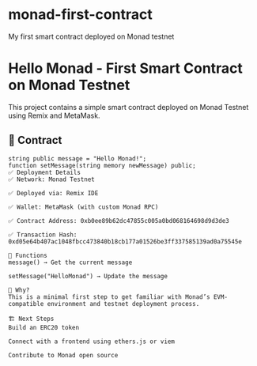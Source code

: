 # monad-first-contract
My first smart contract deployed on Monad testnet
# Hello Monad - First Smart Contract on Monad Testnet

This project contains a simple smart contract deployed on Monad Testnet using Remix and MetaMask.

## 📜 Contract

```solidity
string public message = "Hello Monad!";
function setMessage(string memory newMessage) public;
✅ Deployment Details
✅ Network: Monad Testnet

✅ Deployed via: Remix IDE

✅ Wallet: MetaMask (with custom Monad RPC)

✅ Contract Address: 0xb0ee89b62dc47855c005a0bd068164698d9d3de3

✅ Transaction Hash: 0xd05e64b407ac1048fbcc473840b18cb177a01526be3ff337585139ad0a75545e

🧪 Functions
message() → Get the current message

setMessage("HelloMonad") → Update the message

🧠 Why?
This is a minimal first step to get familiar with Monad’s EVM-compatible environment and testnet deployment process.

🏗️ Next Steps
Build an ERC20 token

Connect with a frontend using ethers.js or viem

Contribute to Monad open source
